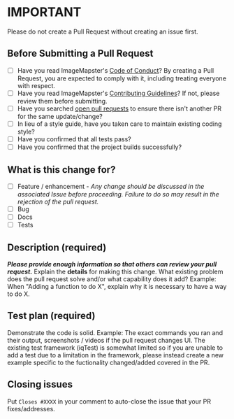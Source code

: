 # IMPORTANT

Please do not create a Pull Request without creating an issue first.

## Before Submitting a Pull Request

- [ ] Have you read ImageMapster's [Code of Conduct](https://github.com/jamietre/ImageMapster/blob/main/CODE_OF_CONDUCT.md)? By creating a Pull Request, you are expected to comply with it, including treating everyone with respect.
- [ ] Have you read ImageMapster's [Contributing Guidelines](https://github.com/jamietre/ImageMapster/blob/main/CONTRIBUTING.md)? If not, please review them before submitting.
- [ ] Have you searched [open pull requests](https://github.com/jamietre/ImageMapster/pulls?q=is%3Aopen+is%3Apr) to ensure there isn't another PR for the same update/change?
- [ ] In lieu of a style guide, have you taken care to maintain existing coding style?
- [ ] Have you confirmed that all tests pass?
- [ ] Have you confirmed that the project builds successfully?

## What is this change for?

- [ ] Feature / enhancement - _Any change should be discussed in the associated Issue before proceeding. Failure to do so may result in the rejection of the pull request._
- [ ] Bug
- [ ] Docs
- [ ] Tests

## Description (required)

_**Please provide enough information so that others can review your pull request.**_
Explain the **details** for making this change. What existing problem does the pull request solve and/or what capability does it add?
Example: When "Adding a function to do X", explain why it is necessary to have a way to do X.

## Test plan (required)

Demonstrate the code is solid. Example: The exact commands you ran and their output, screenshots / videos if the pull request changes UI. The existing test framework (iqTest) is somewhat limited so if you are unable to add a test due to a limitation in the framework, please instead create a new example specific to the fuctionality changed/added covered in the PR.

## Closing issues

Put `Closes #XXXX` in your comment to auto-close the issue that your PR fixes/addresses.
